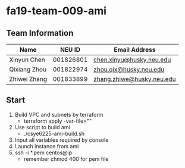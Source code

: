 # fa19-team-009-ami

## Team Information

| Name | NEU ID | Email Address |
| --- | --- | --- |
| Xinyun Chen | 001826801 | chen.xinyu@husky.neu.edu |
| Qixiang Zhou | 001822974 | zhou.qix@husky.neu.edu |
| Zhiwei Zhang | 001833899 | zhang.zhiwe@husky.neu.edu |

## Start

1. Build VPC and subnets by terraform
    * terraform apply -var-file="<value>"
2. Use script to build ami
    * ./csye6225-ami-build.sh
3. Input all variables required by console
4. Launch instance from ami
5. ssh -i *.pem centos@ip
    * remember chmod 400 for pem file
